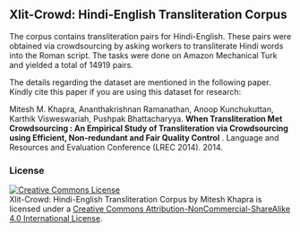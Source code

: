 ## Xlit-Crowd: Hindi-English Transliteration Corpus

The corpus contains transliteration pairs for Hindi-English. These pairs were obtained via crowdsourcing by asking workers to transliterate Hindi words into the Roman script. The tasks were done on Amazon Mechanical Turk and yielded a total of 14919 pairs. 

The details regarding the dataset are mentioned in the following paper. Kindly cite this paper if you are using this dataset for research:  

Mitesh M. Khapra, Ananthakrishnan Ramanathan, Anoop Kunchukuttan, Karthik Visweswariah, Pushpak Bhattacharyya. __When Transliteration Met Crowdsourcing : An Empirical Study of Transliteration via Crowdsourcing using Efficient, Non-redundant and Fair Quality Control__ . Language and Resources and Evaluation Conference (LREC 2014). 2014.

### License

<a rel="license" href="http://creativecommons.org/licenses/by-nc-sa/4.0/"><img alt="Creative Commons License" style="border-width:0" src="https://i.creativecommons.org/l/by-nc-sa/4.0/88x31.png" /></a><br /><span xmlns:dct="http://purl.org/dc/terms/" href="http://purl.org/dc/dcmitype/Dataset" property="dct:title" rel="dct:type">Xlit-Crowd: Hindi-English Transliteration Corpus</span> by <span xmlns:cc="http://creativecommons.org/ns#" property="cc:attributionName">Mitesh Khapra</span> is licensed under a <a rel="license" href="http://creativecommons.org/licenses/by-nc-sa/4.0/">Creative Commons Attribution-NonCommercial-ShareAlike 4.0 International License</a>.
